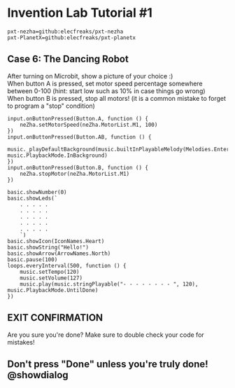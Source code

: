 # Invention Lab Tutorial #1

```package
pxt-nezha=github:elecfreaks/pxt-nezha
pxt-PlanetX=github:elecfreaks/pxt-planetx
```

## Case 6: The Dancing Robot
After turning on Microbit, show a picture of your choice :)<br>
When button A is pressed, set motor speed percentage somewhere between 0-100 (hint: start low such as 10% in case things go wrong) <br>
When button B is pressed, stop all motors! (it is a common mistake to forget to program a "stop" condition)<br>

```blocks
input.onButtonPressed(Button.A, function () {
    neZha.setMotorSpeed(neZha.MotorList.M1, 100)
})
input.onButtonPressed(Button.AB, function () {
    music._playDefaultBackground(music.builtInPlayableMelody(Melodies.Entertainer), music.PlaybackMode.InBackground)
})
input.onButtonPressed(Button.B, function () {
    neZha.stopMotor(neZha.MotorList.M1)
})
```


```ghost
basic.showNumber(0)
basic.showLeds(`
    . . . . .
    . . . . .
    . . . . .
    . . . . .
    . . . . .
    `)
basic.showIcon(IconNames.Heart)
basic.showString("Hello!")
basic.showArrow(ArrowNames.North)
basic.pause(100)
loops.everyInterval(500, function () {
    music.setTempo(120)
    music.setVolume(127)
    music.play(music.stringPlayable("- - - - - - - - ", 120), music.PlaybackMode.UntilDone)
})
```

## EXIT CONFIRMATION
Are you sure you're done? 
Make sure to double check your code for mistakes!

## Don't press "Done" unless you're truly done! @showdialog

